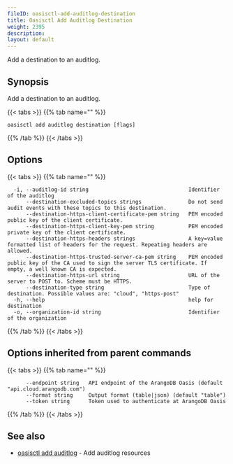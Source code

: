 ```yaml
---
fileID: oasisctl-add-auditlog-destination
title: Oasisctl Add Auditlog Destination
weight: 2395
description: 
layout: default
---
```

Add a destination to an auditlog.

## Synopsis

Add a destination to an auditlog.

{{< tabs >}}
{{% tab name="" %}}
```
oasisctl add auditlog destination [flags]
```
{{% /tab %}}
{{< /tabs >}}

## Options

{{< tabs >}}
{{% tab name="" %}}
```
  -i, --auditlog-id string                                Identifier of the auditlog
      --destination-excluded-topics strings               Do not send audit events with these topics to this destination.
      --destination-https-client-certificate-pem string   PEM encoded public key of the client certificate.
      --destination-https-client-key-pem string           PEM encoded private key of the client certificate.
      --destination-https-headers strings                 A key=value formatted list of headers for the request. Repeating headers are allowed.
      --destination-https-trusted-server-ca-pem string    PEM encoded public key of the CA used to sign the server TLS certificate. If empty, a well known CA is expected.
      --destination-https-url string                      URL of the server to POST to. Scheme must be HTTPS.
      --destination-type string                           Type of destination. Possible values are: "cloud", "https-post"
  -h, --help                                              help for destination
  -o, --organization-id string                            Identifier of the organization
```
{{% /tab %}}
{{< /tabs >}}

## Options inherited from parent commands

{{< tabs >}}
{{% tab name="" %}}
```
      --endpoint string   API endpoint of the ArangoDB Oasis (default "api.cloud.arangodb.com")
      --format string     Output format (table|json) (default "table")
      --token string      Token used to authenticate at ArangoDB Oasis
```
{{% /tab %}}
{{< /tabs >}}

## See also

* [oasisctl add auditlog](oasisctl-add-auditlog)	 - Add auditlog resources

